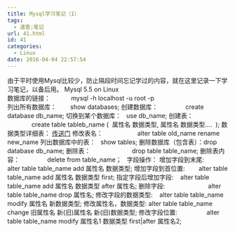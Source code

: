 ```yaml
---
title: Mysql学习笔记（1）
tags:
  - 速查;笔记
url: 41.html
id: 41
categories:
  - Linux
date: 2016-04-04 22:57:54
---
```



由于平时使用Mysql比较少，防止隔段时间忘记学过的内容，就在这里记录一下学习笔记，以备后用。 Mysql 5.5 on Linux  
数据库的链接：            mysql -h localhost -u root -p  
列出所有数据库：        show databases; 
创建数据库：                create database db\_name; 
切换到某个数据库：   use db\_name; 
创建表：                        create table tableb_name (  属性名 数据类型, 属性名 数据类型....  ); 
数据类型详细表： [传送门](http://www.runoob.com/mysql/mysql-data-types.html) 
修改表名：                    alter table old\_name rename new\_name 
列出数据库中的表：   show tables; 
删除数据库（包含表）：drop database db\_name; 
删除表：                        drop table table\_name; 
删除表内容：                delete from table\_name；   
字段操作： 
  增加字段到末尾:            alter table table\_name add 属性名 数据类型; 
  增加字段到首位置:        alter table table\_name add 属性名 数据类型 first;
  指定字段后增加字段:    alter table table\_name add 属性名 数据类型 after 属性名; 删除字段:                         alter table table\_name drop 属性名; 
  修改字段的数据类型:    alter table table\_name modify 属性名 新数据类型; 
  修改属性名，数据类型: alter table table\_name change 旧属性名 新(旧)属性名 新(旧)数据类型; 
  修改字段位置:                 alter table table\_name modify 属性名1 数据类型 first|after 属性名2;
